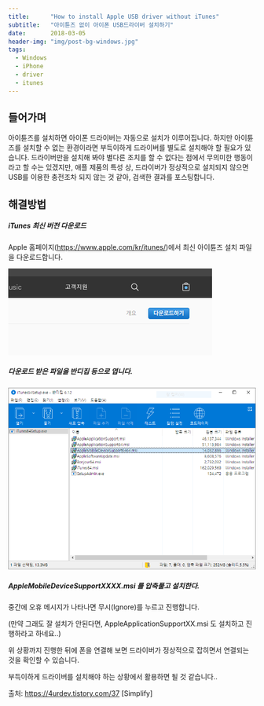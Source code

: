 ```yaml
---
title:      "How to install Apple USB driver without iTunes"
subtitle:   "아이튠즈 없이 아이폰 USB드라이버 설치하기"
date:       2018-03-05
header-img: "img/post-bg-windows.jpg"
tags:
  - Windows
  - iPhone
  - driver
  - itunes
---
```


## 들어가며

아이튠즈를 설치하면 아이폰 드라이버는 자동으로 설치가 이루어집니다. 하지만 아이튠즈를 설치할 수 없는 환경이라면 부득이하게 드라이버를 별도로 설치해야 할 필요가 있습니다. 드라이버만을 설치해 봐야 별다른 조치를 할 수 없다는 점에서 무의미한 행동이라고 할 수는 있겠지만, 애플 제품의 특성 상, 드라이버가 정상적으로 설치되지 않으면 USB를 이용한 충전조차 되지 않는 것 같아, 검색한 결과를 포스팅합니다. 


## 해결방법

##### iTunes 최신 버전 다운로드

Apple 홈페이지(https://www.apple.com/kr/itunes/)에서 최신 아이튠즈 설치 파일을 다운로드합니다. 

![](/img/post/2018-03-05-win-install-iphone-driver/win-install-iphone-driver-00001.png)

##### 다운로드 받은 파일을 반디집 등으로 엽니다. 

![](/img/post/2018-03-05-win-install-iphone-driver/win-install-iphone-driver-00002.png)

##### AppleMobileDeviceSupportXXXX.msi 를 압축풀고 설치한다.

중간에 오휴 메시지가 나타나면 무시(Ignore)를 누르고 진행합니다. 

(만약 그래도 잘 설치가 안된다면, AppleApplicationSupportXX.msi 도 설치하고 진행하라고 하네요..)



위 상황까지 진행한 뒤에 폰을 연결해 보면 드라이버가 정상적으로 잡히면서 연결되는 것을 확인할 수 있습니다. 

부득이하게 드라이버를 설치해야 하는 상황에서 활용하면 될 것 같습니다..



출처: https://4urdev.tistory.com/37 [Simplify]